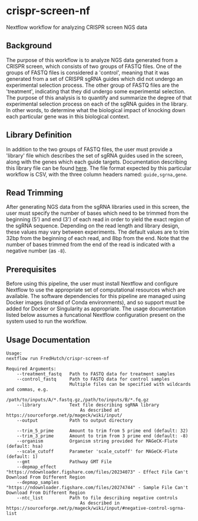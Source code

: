 # crispr-screen-nf
Nextflow workflow for analyzing CRISPR screen NGS data

## Background

The purpose of this workflow is to analyze NGS data generated from a CRISPR screen,
which consists of two groups of FASTQ files. One of the groups of FASTQ files is
considered a 'control', meaning that it was generated from a set of CRISPR sgRNA
guides which did not undergo an experimental selection process. The other group of
FASTQ files are the 'treatment', indicating that they did undergo some experimental
selection. The purpose of this analysis is to quantify and summarize the degree of
that experimental selection process on each of the sgRNA guides in the library. In
other words, to determine what the biological impact of knocking down each particular
gene was in this biological context.

## Library Definition

In addition to the two groups of FASTQ files, the user must provide a 'library'
file which describes the set of sgRNA guides used in the screen, along with the
genes which each guide targets. Documentation describing this library file can
be found [here](https://sourceforge.net/p/mageck/wiki/input/). The file format
expected by this particular workflow is CSV, with the three column headers named:
`guide,sgrna,gene`.

## Read Trimming

After generating NGS data from the sgRNA libraries used in this screen, the user
must specify the number of bases which need to be trimmed from the beginning (5')
and end (3') of each read in order to yield the exact region of the sgRNA sequence.
Depending on the read length and library design, these values may vary between
experiments. The default values are to trim 32bp from the beginning of each read,
and 8bp from the end. Note that the number of bases trimmed from the end of the
read is indicated with a negative number (as `-8`).

## Prerequisites

Before using this pipeline, the user must install Nextflow and configure Nextflow
to use the appropriate set of computational resources which are available. The
software dependencies for this pipeline are managed using Docker images (instead
of Conda environments), and so support must be added for Docker or Singularity
as appropriate. The usage documentation listed below assumes a funcational
Nextflow configuration present on the system used to run the workflow.

## Usage Documentation

```
Usage:
nextflow run FredHutch/crispr-screen-nf

Required Arguments:
    --treatment_fastq   Path to FASTQ data for treatment samples
    --control_fastq     Path to FASTQ data for control samples
                        Multiple files can be specified with wildcards and commas, e.g.
                            /path/to/inputs/A/*.fastq.gz,/path/to/inputs/B/*.fq.gz
    --library           Text file describing sgRNA library
                            As described at https://sourceforge.net/p/mageck/wiki/input/
    --output            Path to output directory

    --trim_5_prime      Amount to trim from 5 prime end (default: 32)
    --trim_3_prime      Amount to trim from 3 prime end (default: -8)
    --organism          Organism string provided for MAGeCK-Flute (default: hsa)
    --scale_cutoff      Parameter 'scale_cutoff' for MAGeCK-Flute (default: 1)
    --gmt               Pathway GMT File
    --depmap_effect    "https://ndownloader.figshare.com/files/20234073" - Effect File Can't Download From Different Region
    --depmap_samples   "https://ndownloader.figshare.com/files/20274744" - Sample File Can't Download From Different Region
    --ntc_list          Path to file describing negative controls
                            As described in https://sourceforge.net/p/mageck/wiki/input/#negative-control-sgrna-list
```